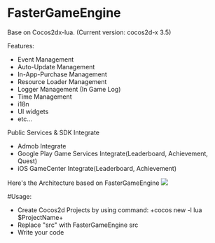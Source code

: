 # FasterGameEngine
Base on Cocos2dx-lua. (Current version: cocos2d-x 3.5)

Features:
* Event Management
* Auto-Update Management
* In-App-Purchase Management
* Resource Loader Management
* Logger Management (In Game Log)
* Time Management
* i18n
* UI widgets
* etc...

Public Services & SDK Integrate
* Admob Integrate
* Google Play Game Services Integrate(Leaderboard, Achievement, Quest)
* iOS GameCenter Integrate(Leaderboard, Achievement)

Here's the Architecture based on FasterGameEngine
![](https://raw.githubusercontent.com/donnki/FasterGameEngine/master/Architecture.jpg)

#Usage:
* Create Cocos2d Projects by using command: 
 +cocos new -l lua $ProjectName+
* Replace "src" with FasterGameEngine src
* Write your code